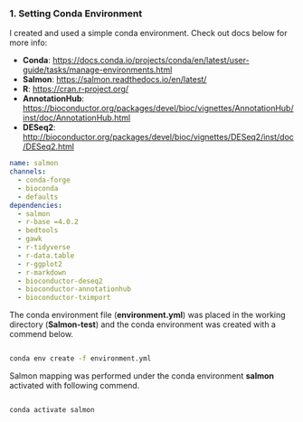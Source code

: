 ### 1. Setting Conda Environment    
I created and used a simple conda environment. Check out docs below for more info:   

- **Conda**: https://docs.conda.io/projects/conda/en/latest/user-guide/tasks/manage-environments.html
- **Salmon**: https://salmon.readthedocs.io/en/latest/
- **R**: https://cran.r-project.org/
- **AnnotationHub**: https://bioconductor.org/packages/devel/bioc/vignettes/AnnotationHub/inst/doc/AnnotationHub.html 
- **DESeq2**: http://bioconductor.org/packages/devel/bioc/vignettes/DESeq2/inst/doc/DESeq2.html 

```environment.yml
name: salmon
channels:
  - conda-forge
  - bioconda 
  - defaults 
dependencies:
  - salmon 
  - r-base =4.0.2
  - bedtools 
  - gawk 
  - r-tidyverse
  - r-data.table
  - r-ggplot2
  - r-markdown
  - bioconductor-deseq2
  - bioconductor-annotationhub
  - bioconductor-tximport
```

The conda environment file (**environment.yml**) was placed in the working directory (**Salmon-test**) and the conda environment was created with a commend below. 


```bash

conda env create -f environment.yml

```

Salmon mapping was performed under the conda environment **salmon** activated with following commend. 


```bash

conda activate salmon 

```



